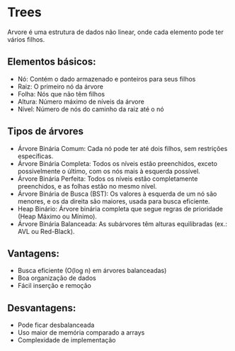 # Trees

Arvore é uma estrutura de dados não linear, onde cada elemento pode ter vários filhos.

## Elementos básicos:

- Nó: Contém o dado armazenado e ponteiros para seus filhos
- Raiz: O primeiro nó da árvore
- Folha: Nós que não têm filhos
- Altura: Número máximo de níveis da árvore
- Nível: Número de nós do caminho da raiz até o nó

## Tipos de árvores

- Árvore Binária Comum: Cada nó pode ter até dois filhos, sem restrições específicas.
- Árvore Binária Completa: Todos os níveis estão preenchidos, exceto possivelmente o último, com os nós mais à esquerda possível.
- Árvore Binária Perfeita: Todos os níveis estão completamente preenchidos, e as folhas estão no mesmo nível.
- Árvore Binária de Busca (BST): Os valores à esquerda de um nó são menores, e os da direita são maiores, usada para busca eficiente.
- Heap Binário: Árvore binária completa que segue regras de prioridade (Heap Máximo ou Mínimo).
- Árvore Binária Balanceada: As subárvores têm alturas equilibradas (ex.: AVL ou Red-Black).

## Vantagens:

- Busca eficiente (O(log n) em árvores balanceadas)
- Boa organização de dados
- Fácil inserção e remoção

## Desvantagens:

- Pode ficar desbalanceada
- Uso maior de memória comparado a arrays
- Complexidade de implementação